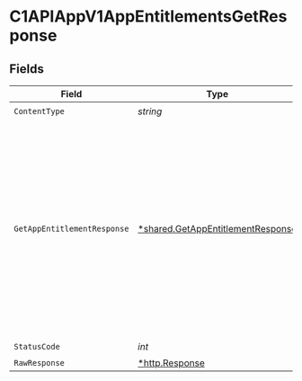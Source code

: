 # C1APIAppV1AppEntitlementsGetResponse


## Fields

| Field                                                                                                                                                                          | Type                                                                                                                                                                           | Required                                                                                                                                                                       | Description                                                                                                                                                                    |
| ------------------------------------------------------------------------------------------------------------------------------------------------------------------------------ | ------------------------------------------------------------------------------------------------------------------------------------------------------------------------------ | ------------------------------------------------------------------------------------------------------------------------------------------------------------------------------ | ------------------------------------------------------------------------------------------------------------------------------------------------------------------------------ |
| `ContentType`                                                                                                                                                                  | *string*                                                                                                                                                                       | :heavy_check_mark:                                                                                                                                                             | N/A                                                                                                                                                                            |
| `GetAppEntitlementResponse`                                                                                                                                                    | [*shared.GetAppEntitlementResponse](../../models/shared/getappentitlementresponse.md)                                                                                          | :heavy_minus_sign:                                                                                                                                                             |  The get app entitlement response returns an entitlement view containing paths in the expanded array for the objects expanded as indicated by the expand mask in the request.<br/> |
| `StatusCode`                                                                                                                                                                   | *int*                                                                                                                                                                          | :heavy_check_mark:                                                                                                                                                             | N/A                                                                                                                                                                            |
| `RawResponse`                                                                                                                                                                  | [*http.Response](https://pkg.go.dev/net/http#Response)                                                                                                                         | :heavy_minus_sign:                                                                                                                                                             | N/A                                                                                                                                                                            |